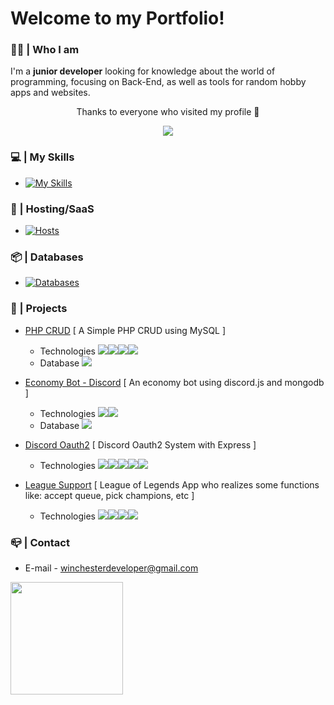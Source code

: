 # Welcome to my Portfolio!
### 👨‍🦰 | Who I am
I'm a **junior developer** looking for knowledge about the world of programming, focusing on Back-End, as well as tools for random hobby apps and websites.

<p align="center"> Thanks to everyone who visited my profile 🥰 </p>
<p align="center">   <img alingn="center" src="https://profile-counter.glitch.me/WinchesterDev/count.svg" /></p>

### 💻 | My Skills
- [![My Skills](https://skillicons.dev/icons?i=php,js,html,css,nodejs,express)](https://skillicons.dev)

### 🤖 | Hosting/SaaS
- [![Hosts](https://skillicons.dev/icons?i=vercel,replit)](https://skillicons.dev)
### 📦 | Databases
- [![Databases](https://skillicons.dev/icons?i=mysql,mongodb)](https://skillicons.dev)

### 📁 | Projects
- [PHP CRUD](https://github.com/AugustoJDev/php-crud) [ A Simple PHP CRUD using MySQL ] 
  - Technologies ![](https://img.icons8.com/?size=24&id=fAMVO_fuoOuC&format=png)![](https://img.icons8.com/?size=24&id=108784&format=png)![](https://img.icons8.com/?size=24&id=20909&format=png)![](https://img.icons8.com/?size=24&id=21278&format=png)
  - Database ![](https://img.icons8.com/?size=24&id=42904&format=png)

- [Economy Bot - Discord](https://github.com/AugustoJDev/economy) [ An economy bot using discord.js and mongodb ] 
  - Technologies ![](https://img.icons8.com/?size=24&id=108784&format=png)![](https://img.icons8.com/?size=24&id=hsPbhkOH4FMe&format=png)
  - Database ![](https://img.icons8.com/?size=24&id=8rKdRqZFLurS&format=png)

- [Discord Oauth2](https://github.com/AugustoJDev/discord-oauth2) [ Discord Oauth2 System with Express ] 
  - Technologies ![](https://img.icons8.com/?size=24&id=108784&format=png)![](https://img.icons8.com/?size=24&id=hsPbhkOH4FMe&format=png)![](https://img.icons8.com/?size=24&id=20909&format=png)![](https://img.icons8.com/?size=24&id=21278&format=png)![](https://img.icons8.com/?size=24&id=9Gfx4Dfxl0JK&format=png)

- [League Support](https://github.com/AugustoJDev/LeagueSupport) [ League of Legends App who realizes some functions like: accept queue, pick champions, etc ]
  - Technologies ![](https://img.icons8.com/?size=24&id=108784&format=png)![](https://img.icons8.com/?size=24&id=20909&format=png)![](https://img.icons8.com/?size=24&id=21278&format=png)![](https://img.icons8.com/?size=24&id=46740&format=png)

### 📪 | Contact
- E-mail - winchesterdeveloper@gmail.com

<div>
  <a href="https://github.com/AugustoJDev">
  <img height="180em"  align="center" src="https://github-readme-stats.vercel.app/api/top-langs/?username=AugustoJDev&&layout=compact&hide=shell&theme=jolly"/>
</div>
